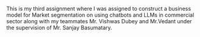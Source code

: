 This is my third assignment where I was assigned to construct a business model for Market segmentation on using chatbots and LLMs in commercial sector along with my teammates Mr. Vishwas Dubey and Mr.Vedant under the supervision of Mr. Sanjay Basumatary.
